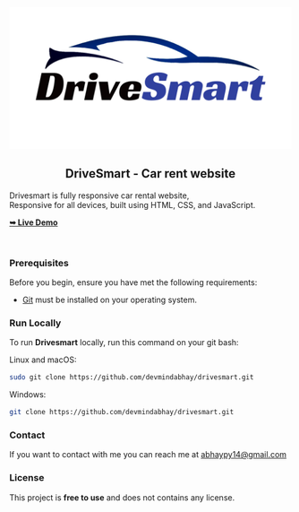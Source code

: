 <img src="./assets/images/logo.webp" />
 
 <h2 align="center">DriveSmart - Car rent website</h2>

  Drivesmart is fully responsive car rental website, <br />Responsive for all devices, built using HTML, CSS, and JavaScript.

  <a href="https://devmindabhay.github.io/drivesmart/"><strong>➥ Live Demo</strong></a>

</div>

<br />


### Prerequisites

Before you begin, ensure you have met the following requirements:

* [Git](https://git-scm.com/downloads "Download Git") must be installed on your operating system.

### Run Locally

To run **Drivesmart** locally, run this command on your git bash:

Linux and macOS:

```bash
sudo git clone https://github.com/devmindabhay/drivesmart.git
```

Windows:

```bash
git clone https://github.com/devmindabhay/drivesmart.git
```

### Contact

If you want to contact with me you can reach me at abhaypy14@gmail.com

### License

This project is **free to use** and does not contains any license.
